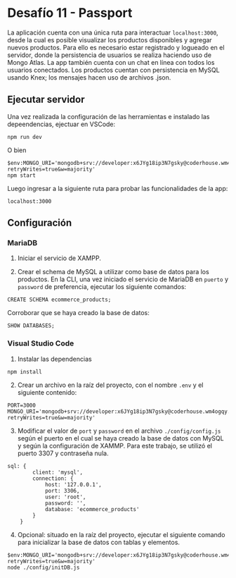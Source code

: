 # Desafío 11 - Passport
La aplicación cuenta con una única ruta para interactuar `localhost:3000`, desde la cual es posible visualizar los productos disponibles y agregar nuevos productos. Para ello es necesario estar registrado y logueado en el servidor, donde la persistencia de usuarios se realiza haciendo uso de Mongo Atlas. La app también cuenta con un chat en línea con todos los usuarios conectados.
Los productos cuentan con persistencia en MySQL usando Knex; los mensajes hacen uso de archivos .json.

## Ejecutar servidor
Una vez realizada la configuración de las herramientas e instalado las depeendencias, ejectuar en VSCode:
```
npm run dev
```
O bien
```
$env:MONGO_URI='mongodb+srv://developer:x6JYg18ip3N7gsky@coderhouse.wm4ogqy.mongodb.net/?retryWrites=true&w=majority'
npm start
```
Luego ingresar a la siguiente ruta para probar las funcionalidades de la app:
```
localhost:3000
```

## Configuración

### MariaDB
1. Iniciar el servicio de XAMPP.

2. Crear el schema de MySQL a utilizar como base de datos para los productos. En la CLI, una vez iniciado el servicio de MariaDB en `puerto` y `password` de preferencia, ejecutar los siguiente comandos:
```
CREATE SCHEMA ecommerce_products;
```
Corroborar que se haya creado la base de datos:
```
SHOW DATABASES;
```

### Visual Studio Code
1. Instalar las dependencias
```
npm install
```
2. Crear un archivo en la raíz del proyecto, con el nombre `.env` y el siguiente contenido:
```
PORT=3000
MONGO_URI='mongodb+srv://developer:x6JYg18ip3N7gsky@coderhouse.wm4ogqy.mongodb.net/?retryWrites=true&w=majority'
```
3. Modificar el valor de `port` y `password` en el archivo `./config/config.js` según el puerto en el cual se haya creado la base de datos con MySQL y según la configuración de XAMMP. Para este trabajo, se utilizó el puerto 3307 y contraseña nula.
```
sql: {
        client: 'mysql',
        connection: {
            host: '127.0.0.1',
            port: 3306,
            user: 'root',
            password: '',
            database: 'ecommerce_products'
        }
    }
```

4. Opcional: situado en la raíz del proyecto, ejecutar el siguiente comando para inicializar la base de datos con tablas y elementos.
```
$env:MONGO_URI='mongodb+srv://developer:x6JYg18ip3N7gsky@coderhouse.wm4ogqy.mongodb.net/?retryWrites=true&w=majority'
node ./config/initDB.js
```
